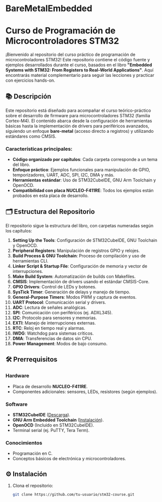 # BareMetalEmbedded
 
# Curso de Programación de Microcontroladores STM32

¡Bienvenido al repositorio del curso práctico de programación de microcontroladores STM32! Este repositorio contiene el código fuente y ejemplos desarrollados durante el curso, basados en el libro **"Embedded Systems with STM32: From Registers to Real-World Applications"**. Aquí encontrarás material complementario para seguir las lecciones y practicar con ejercicios hands-on.

## 📚 Descripción

Este repositorio está diseñado para acompañar el curso teórico-práctico sobre el desarrollo de firmware para microcontroladores STM32 (familia Cortex-M4). El contenido abarca desde la configuración de herramientas básicas hasta la implementación de drivers para periféricos avanzados, siguiendo un enfoque **bare-metal** (acceso directo a registros) y utilizando estándares como CMSIS.

### Características principales:
- **Código organizado por capítulos**: Cada carpeta corresponde a un tema del libro.
- **Enfoque práctico**: Ejemplos funcionales para manipulación de GPIO, temporizadores, UART, ADC, SPI, I2C, DMA y más.
- **Herramientas estándar**: Uso de STM32CubeIDE, GNU Arm Toolchain y OpenOCD.
- **Compatibilidad con placa NUCLEO-F411RE**: Todos los ejemplos están probados en esta placa de desarrollo.

## 🗂️ Estructura del Repositorio

El repositorio sigue la estructura del libro, con carpetas numeradas según los capítulos:

1. **Setting Up the Tools**: Configuración de STM32CubeIDE, GNU Toolchain y OpenOCD.
2. **Peripheral Registers**: Manipulación de registros GPIO y relojes.
3. **Build Process & GNU Toolchain**: Proceso de compilación y uso de herramientas CLI.
4. **Linker Script & Startup File**: Configuración de memoria y vector de interrupciones.
5. **Make Build System**: Automatización de builds con Makefiles.
6. **CMSIS**: Implementación de drivers usando el estándar CMSIS-Core.
7. **GPIO Drivers**: Control de LEDs y botones.
8. **SysTick Timer**: Generación de delays y manejo de tiempo.
9. **General-Purpose Timers**: Modos PWM y captura de eventos.
10. **UART Protocol**: Comunicación serial y drivers.
11. **ADC**: Lectura de señales analógicas.
12. **SPI**: Comunicación con periféricos (ej. ADXL345).
13. **I2C**: Protocolo para sensores y memorias.
14. **EXTI**: Manejo de interrupciones externas.
15. **RTC**: Reloj en tiempo real y alarmas.
16. **IWDG**: Watchdog para sistemas críticos.
17. **DMA**: Transferencias de datos sin CPU.
18. **Power Management**: Modos de bajo consumo.

## 🛠️ Prerrequisitos

### Hardware
- Placa de desarrollo **NUCLEO-F411RE**.
- Componentes adicionales: sensores, LEDs, resistores (según ejemplos).

### Software
- **STM32CubeIDE** ([Descarga](https://www.st.com/en/development-tools/stm32cubeide.html)).
- **GNU Arm Embedded Toolchain** ([Instalación](https://developer.arm.com/tools-and-software/open-source-software/developer-tools/gnu-toolchain/gnu-rm)).
- **OpenOCD** (Incluido en STM32CubeIDE).
- Terminal serial (ej. PuTTY, Tera Term).

### Conocimientos
- Programación en C.
- Conceptos básicos de electrónica y microcontroladores.

## ⚙️ Instalación

1. Clona el repositorio:
   ```bash
   git clone https://github.com/tu-usuario/stm32-course.git

